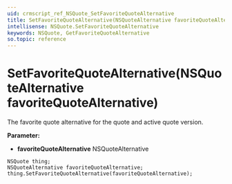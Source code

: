 ```yaml
---
uid: crmscript_ref_NSQuote_SetFavoriteQuoteAlternative
title: SetFavoriteQuoteAlternative(NSQuoteAlternative favoriteQuoteAlternative)
intellisense: NSQuote.SetFavoriteQuoteAlternative
keywords: NSQuote, GetFavoriteQuoteAlternative
so.topic: reference
---
```


# SetFavoriteQuoteAlternative(NSQuoteAlternative favoriteQuoteAlternative)

The favorite quote alternative for the quote and active quote version.

**Parameter:** 
 - **favoriteQuoteAlternative** NSQuoteAlternative

```crmscript
NSQuote thing;
NSQuoteAlternative favoriteQuoteAlternative;
thing.SetFavoriteQuoteAlternative(favoriteQuoteAlternative);
```

